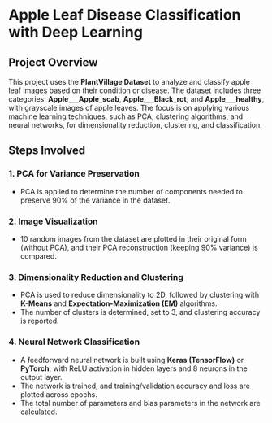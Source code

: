 # Apple Leaf Disease Classification with Deep Learning

## Project Overview

This project uses the **PlantVillage Dataset** to analyze and classify apple leaf images based on their condition or disease. The dataset includes three categories: **Apple___Apple_scab**, **Apple___Black_rot**, and **Apple___healthy**, with grayscale images of apple leaves. The focus is on applying various machine learning techniques, such as PCA, clustering algorithms, and neural networks, for dimensionality reduction, clustering, and classification.

## Steps Involved

### 1. **PCA for Variance Preservation**
   - PCA is applied to determine the number of components needed to preserve 90% of the variance in the dataset.

### 2. **Image Visualization**
   - 10 random images from the dataset are plotted in their original form (without PCA), and their PCA reconstruction (keeping 90% variance) is compared.

### 3. **Dimensionality Reduction and Clustering**
   - PCA is used to reduce dimensionality to 2D, followed by clustering with **K-Means** and **Expectation-Maximization (EM)** algorithms. 
   - The number of clusters is determined, set to 3, and clustering accuracy is reported.

### 4. **Neural Network Classification**
   - A feedforward neural network is built using **Keras (TensorFlow)** or **PyTorch**, with ReLU activation in hidden layers and 8 neurons in the output layer. 
   - The network is trained, and training/validation accuracy and loss are plotted across epochs.
   - The total number of parameters and bias parameters in the network are calculated.
